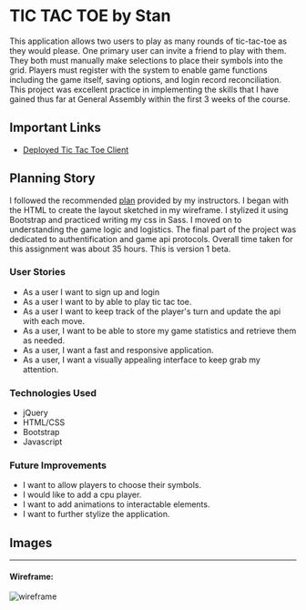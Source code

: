 # TIC TAC TOE by Stan

This application allows two users to play as many rounds of tic-tac-toe as they would please.
One primary user can invite a friend to play with them. They both must manually make selections to place their symbols into the grid. Players must register with the system to enable game functions including the game itself, saving options, and login record reconciliation. This project was excellent practice in implementing the skills that I have gained thus far at General Assembly within the first 3 weeks of the course.

## Important Links

- [Deployed Tic Tac Toe Client](https://stanjng.github.io/tictactoe-client/)

## Planning Story

I followed the recommended [plan](https://git.generalassemb.ly/ga-wdi-boston/game-project/blob/master/schedule.md) provided by my instructors. I began with the HTML to create the layout sketched in my wireframe. I stylized it using Bootstrap and practiced writing my css in Sass. I moved on to understanding the game logic and logistics. The final part of the project was dedicated to authentification and game api protocols. Overall time taken for this assignment was about 35 hours. This is version 1 beta.

### User Stories

- As a user I want to sign up and login
- As a user I want to by able to play tic tac toe.
- As a user I want to keep track of the player's turn and update the api with each move.
- As a user, I want to be able to store my game statistics and retrieve them as needed.
- As a user, I want a fast and responsive application.
- As a user, I want a visually appealing interface to keep grab my attention.

### Technologies Used

- jQuery
- HTML/CSS
- Bootstrap
- Javascript

### Future Improvements

- I want to allow players to choose their symbols.
- I would like to add a cpu player.
- I want to add animations to interactable elements.
- I want to further stylize the application.

## Images

---

#### Wireframe:
![wireframe](https://raw.git.generalassemb.ly/stanjng/game-project-scope-study/response/game-project-wireframe.png)
